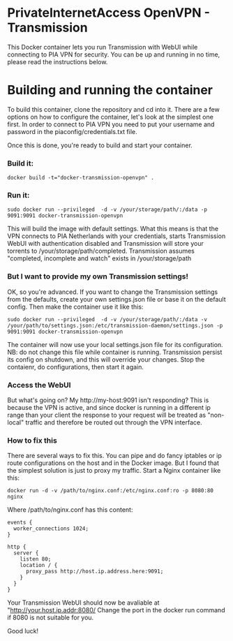PrivateInternetAccess OpenVPN - Transmission
===
This Docker container lets you run Transmission with WebUI while connecting to PIA VPN for security. You can be up and running in no time, please read the instructions below.

# Building and running the container
To build this container, clone the repository and cd into it. There are a few options on how to configure the container, let's look at the simplest one first. In order to connect to PIA VPN you need to put your username and password in the piaconfig/credentials.txt file.

Once this is done, you're ready to build and start your container.

### Build it:
```
docker build -t="docker-transmission-openvpn" .
```
### Run it:
```
sudo docker run --privileged  -d -v /your/storage/path/:/data -p 9091:9091 docker-transmission-openvpn
```

This will build the image with default settings. What this means is that the VPN connects to PIA Netherlands with your credentials, starts Transmission WebUI with authentication disabled and Transmission will store your torrents to /your/storage/path/completed. Transmission assumes "completed, incomplete and watch" exists in /your/storage/path

### But I want to provide my own Transmission settings!
OK, so you're advanced. If you want to change the Transmission settings from the defaults, create your own settings.json file or base it on the default config. Then make the container use it like this:
```
sudo docker run --privileged  -d -v /your/storage/path/:/data -v /your/path/to/settings.json:/etc/transmission-daemon/settings.json -p 9091:9091 docker-transmission-openvpn
```

The container will now use your local settings.json file for its configuration.
NB: do not change this file while container is running. Transmission persist its config on shutdown, and this will override your changes. Stop the contaienr, do configurations, then start it again.

### Access the WebUI
But what's going on? My http://my-host:9091 isn't responding?
This is because the VPN is active, and since docker is running in a different ip range than your client the response to your request will be treated as "non-local" traffic and therefore be routed out through the VPN interface.

### How to fix this
There are several ways to fix this. You can pipe and do fancy iptables or ip route configurations on the host and in the Docker image. But I found that the simplest solution is just to proxy my traffic. Start a Nginx container like this:
```
docker run -d -v /path/to/nginx.conf:/etc/nginx.conf:ro -p 8080:80 nginx
```
Where /path/to/nginx.conf has this content:
```
events {
  worker_connections 1024;
}

http {
  server {
    listen 80;
    location / {
      proxy_pass http://host.ip.address.here:9091;
    }
  }
}
```
Your Transmission WebUI should now be avaliable at "http://your.host.ip.addr:8080/
Change the port in the docker run command if 8080 is not suitable for you.

Good luck!
